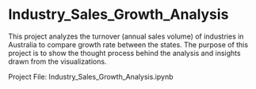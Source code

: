 # Industry_Sales_Growth_Analysis
This project analyzes the turnover (annual sales volume) of industries in Australia to compare growth rate between the states. The purpose of this project is to show the thought process behind the analysis and insights drawn from the visualizations.

Project File: Industry_Sales_Growth_Analysis.ipynb
